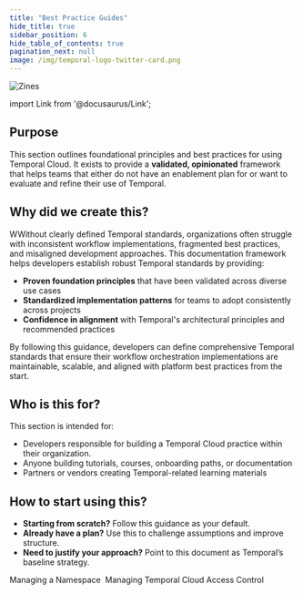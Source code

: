 ```yaml
---
title: "Best Practice Guides"
hide_title: true
sidebar_position: 6
hide_table_of_contents: true
pagination_next: null
image: /img/temporal-logo-twitter-card.png
---
```


<img className="banner" src="/img/banners/best-practice-guides.png" alt="Zines" />

import Link from '@docusaurus/Link';

## Purpose

This section outlines foundational principles and best practices for using Temporal Cloud. It exists to provide a **validated, opinionated** framework that helps teams that either do not have an enablement plan for or want to evaluate and refine their use of Temporal. 

## Why did we create this?

WWithout clearly defined Temporal standards, organizations often struggle with inconsistent workflow implementations, fragmented best practices, and misaligned development approaches. This documentation framework helps developers establish robust Temporal standards by providing:

- **Proven foundation principles** that have been validated across diverse use cases
- **Standardized implementation patterns** for teams to adopt consistently across projects
- **Confidence in alignment** with Temporal's architectural principles and recommended practices

By following this guidance, developers can define comprehensive Temporal standards that ensure their workflow orchestration implementations are maintainable, scalable, and aligned with platform best practices from the start.

## Who is this for?

This section is intended for:

- Developers responsible for building a Temporal Cloud practice within their organization.
- Anyone building tutorials, courses, onboarding paths, or documentation
- Partners or vendors creating Temporal-related learning materials

## How to start using this? 

- **Starting from scratch?** Follow this guidance as your default.
- **Already have a plan?** Use this to challenge assumptions and improve structure.
- **Need to justify your approach?** Point to this document as Temporal’s baseline strategy.

<Link className="button button--primary" to="managing_a_namespace/">Managing a Namespace</Link>&nbsp;
<Link className="button button--primary" to="managing_temporal_cloud_access_control">Managing Temporal Cloud Access Control</Link>&nbsp;